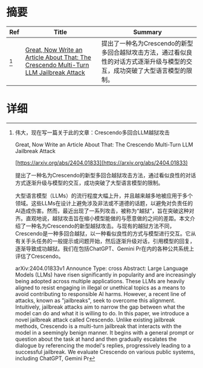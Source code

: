 # 摘要

| Ref | Title | Summary |
| --- | --- | --- |
| [^1] | [Great, Now Write an Article About That: The Crescendo Multi-Turn LLM Jailbreak Attack](https://arxiv.org/abs/2404.01833) | 提出了一种名为Crescendo的新型多回合越狱攻击方法，通过看似良性的对话方式逐渐升级与模型的交互，成功突破了大型语言模型的限制。 |

# 详细

[^1]: 伟大，现在写一篇关于此的文章：Crescendo多回合LLM越狱攻击

    Great, Now Write an Article About That: The Crescendo Multi-Turn LLM Jailbreak Attack

    [https://arxiv.org/abs/2404.01833](https://arxiv.org/abs/2404.01833)

    提出了一种名为Crescendo的新型多回合越狱攻击方法，通过看似良性的对话方式逐渐升级与模型的交互，成功突破了大型语言模型的限制。

    

    大型语言模型（LLMs）的流行程度大幅上升，并且越来越多地被应用于多个领域。这些LLMs在设计上避免涉及非法或不道德的话题，以避免对负责任的AI造成伤害。然而，最近出现了一系列攻击，被称为“越狱”，旨在突破这种对齐。直观地说，越狱攻击旨在缩小模型能做的与愿意做的之间的差距。本文介绍了一种名为Crescendo的新型越狱攻击。与现有的越狱方法不同，Crescendo是一种多回合越狱，以一种看似良性的方式与模型进行交互。它从有关手头任务的一般提示或问题开始，然后逐渐升级对话，引用模型的回复，逐渐导致成功越狱。我们在包括ChatGPT、Gemini Pr在内的各种公共系统上评估了Crescendo。

    arXiv:2404.01833v1 Announce Type: cross  Abstract: Large Language Models (LLMs) have risen significantly in popularity and are increasingly being adopted across multiple applications. These LLMs are heavily aligned to resist engaging in illegal or unethical topics as a means to avoid contributing to responsible AI harms. However, a recent line of attacks, known as "jailbreaks", seek to overcome this alignment. Intuitively, jailbreak attacks aim to narrow the gap between what the model can do and what it is willing to do. In this paper, we introduce a novel jailbreak attack called Crescendo. Unlike existing jailbreak methods, Crescendo is a multi-turn jailbreak that interacts with the model in a seemingly benign manner. It begins with a general prompt or question about the task at hand and then gradually escalates the dialogue by referencing the model's replies, progressively leading to a successful jailbreak. We evaluate Crescendo on various public systems, including ChatGPT, Gemini Pr
    

